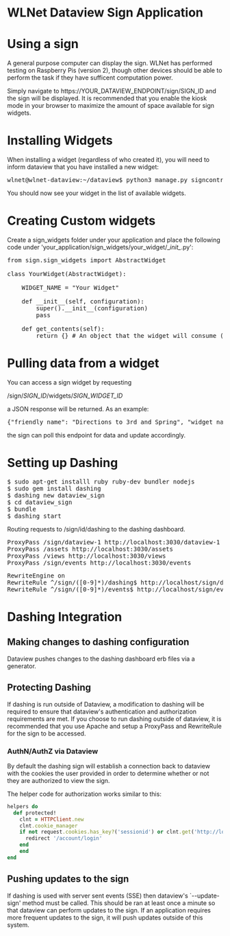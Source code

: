 WLNet Dataview Sign Application
===============================

# Using a sign

A general purpose computer can display the sign. WLNet has performed testing on Raspberry Pis (version 2), though other devices should be able to perform the task if they have sufficent computation power.

Simply navigate to https://YOUR_DATAVIEW_ENDPOINT/sign/SIGN_ID and the sign will be displayed. It is recommended that you enable the kiosk mode in your browser to maximize the amount of space available for sign widgets.

# Installing Widgets

When installing a widget (regardless of who created it), you will need to inform dataview that you have installed a new widget:

<pre>
wlnet@wlnet-dataview:~/dataview$ python3 manage.py signcontrol --update-widgets
</pre>

You should now see your widget in the list of available widgets.

# Creating Custom widgets

Create a sign_widgets folder under your application and place the following code under 'your_application/sign_widgets/your_widget/\__init\__.py':

<pre>
from sign.sign_widgets import AbstractWidget

class YourWidget(AbstractWidget):

    WIDGET_NAME = "Your Widget"

    def __init__(self, configuration):
        super().__init__(configuration)
        pass

    def get_contents(self):
        return {} # An object that the widget will consume (this will be encoded as json before sending)
</pre>

# Pulling data from a widget

You can access a sign widget by requesting

/sign/*SIGN_ID*/widgets/*SIGN_WIDGET_ID*

a JSON response will be returned. As an example:

<pre>
{"friendly_name": "Directions to 3rd and Spring", "widget_name": "Departure Information", "contents": {"trip_efficency": 97.46, "friendly_message": "10 minutes departing at 13:27"}}
</pre>

the sign can poll this endpoint for data and update accordingly.

# Setting up Dashing

<pre>
$ sudo apt-get installl ruby ruby-dev bundler nodejs
$ sudo gem install dashing
$ dashing new dataview_sign
$ cd dataview_sign
$ bundle
$ dashing start
</pre>

Routing requests to /sign/id/dashing to the dashing dashboard.

<pre>
ProxyPass /sign/dataview-1 http://localhost:3030/dataview-1
ProxyPass /assets http://localhost:3030/assets
ProxyPass /views http://localhost:3030/views
ProxyPass /sign/events http://localhost:3030/events
</pre>

<pre>
RewriteEngine on
RewriteRule ^/sign/([0-9]*)/dashing$ http://localhost/sign/dataview-$1 [P]
RewriteRule ^/sign/([0-9]*)/events$ http://localhost/sign/events [P]
</pre>

# Dashing Integration

## Making changes to dashing configuration

Dataview pushes changes to the dashing dashboard erb files via a generator.

## Protecting Dashing

If dashing is run outside of Dataview, a modification to dashing will be required to ensure that dataview's authentication and authorization requirements are met. If you choose to run dashing outside of dataview, it is recommended that you use Apache and setup a ProxyPass and RewriteRule for the sign to be accessed.

### AuthN/AuthZ via Dataview

By default the dashing sign will establish a connection back to dataview with the cookies the user provided in order to determine whether or not they are authorized to view the sign.

The helper code for authorization works similar to this:

````ruby
helpers do
  def protected!
    clnt = HTTPClient.new
    clnt.cookie_manager
    if not request.cookies.has_key?('sessionid') or clnt.get('http://localhost/sign/1/dashing', nil, {'Cookie' => 'sessionid=' + request.cookies['sessionid']}).status != 200
      redirect '/account/login'
    end
    end
end
````

## Pushing updates to the sign

If dashing is used with server sent events (SSE) then dataview's `--update-sign' method must be called. This should be ran at least once a minute so that dataview can perform updates to the sign. If an application requires more frequent updates to the sign, it will push updates outside of this system.